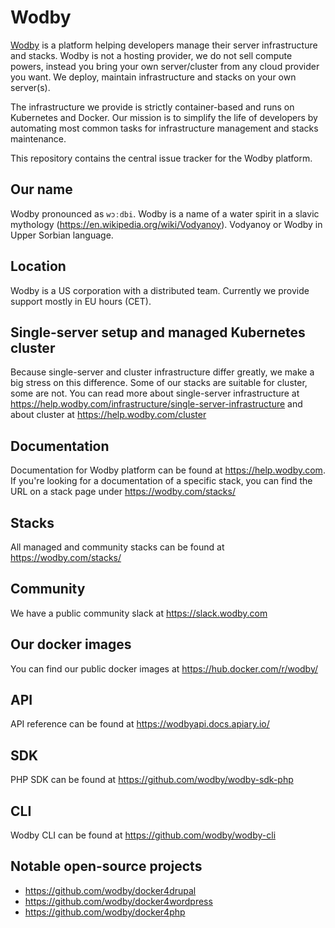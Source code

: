 # Wodby

[Wodby](https://wodby.com) is a platform helping developers manage their server infrastructure and stacks. Wodby is not a hosting provider, we do not sell compute powers, instead you bring your own server/cluster from any cloud provider you want. We deploy, maintain infrastructure and stacks on your own server(s). 

The infrastructure we provide is strictly container-based and runs on Kubernetes and Docker. Our mission is to simplify the life of developers by automating most common tasks for infrastructure management and stacks maintenance. 

This repository contains the central issue tracker for the Wodby platform.

## Our name

Wodby pronounced as `wɔːdbi`. Wodby is a name of a water spirit in a slavic mythology (https://en.wikipedia.org/wiki/Vodyanoy). Vodyanoy or Wodby in Upper Sorbian language.

## Location

Wodby is a US corporation with a distributed team. Currently we provide support mostly in EU hours (CET). 

## Single-server setup and managed Kubernetes cluster

Because single-server and cluster infrastructure differ greatly, we make a big stress on this difference. Some of our stacks are suitable for cluster, some are not. You can read more about single-server infrastructure at https://help.wodby.com/infrastructure/single-server-infrastructure and about cluster at https://help.wodby.com/cluster

## Documentation

Documentation for Wodby platform can be found at https://help.wodby.com. If you're looking for a documentation of a specific stack, you can find the URL on a stack page under https://wodby.com/stacks/

## Stacks

All managed and community stacks can be found at https://wodby.com/stacks/

## Community

We have a public community slack at https://slack.wodby.com

## Our docker images

You can find our public docker images at https://hub.docker.com/r/wodby/

## API

API reference can be found at https://wodbyapi.docs.apiary.io/

## SDK

PHP SDK can be found at https://github.com/wodby/wodby-sdk-php

## CLI

Wodby CLI can be found at https://github.com/wodby/wodby-cli

## Notable open-source projects

* https://github.com/wodby/docker4drupal
* https://github.com/wodby/docker4wordpress
* https://github.com/wodby/docker4php
